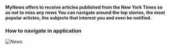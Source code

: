 ﻿
**MyNews offers to receive articles published from the New York Times so as not to miss any news
You can navigate around the top stories, the most popular articles, the subjects that interest you and even be notified.**


### How to navigate in application

![News](https://github.com/RiyadHennaoui/News/blob/master/app/src/main/assets/help_news.gif?raw=true)



